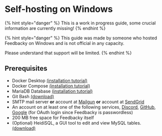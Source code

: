 # Self-hosting on Windows

{% hint style="danger" %}
This is a work in progress guide, some crucial information are currently missing!
{% endhint %}

{% hint style="danger" %}
This guide was made by someone who hosted Feedbacky on Windows and is not official in any capacity.&#x20;

Please understand that support will be limited.
{% endhint %}

## Prerequisites

* Docker Desktop [(installation tutorial)](https://docs.docker.com/desktop/windows/install/)
* Docker Compose [(installation tutorial)](https://docs.docker.com/compose/install/)
* MariaDB Database [(installation tutorial)](https://mariadb.com/kb/en/installing-mariadb-msi-packages-on-windows/)
* Git Bash [(download)](https://git-scm.com/downloads)
* SMTP mail server **or** account at [Mailgun](../../self-hosting/mailgun.com) **or** account at [SendGrid](../../self-hosting/sendgrid.com)
* An account on at least one of the following services, [Discord](https://discord.com), [GitHub](https://github.com), [Google](https://www.google.com) (for OAuth login since Feedbacky is passwordless)
* 200 MB free space for Feedbacky itself
* (Optional) HeidiSQL, a GUI tool to edit and view MySQL tables. [(download)](https://www.heidisql.com)
